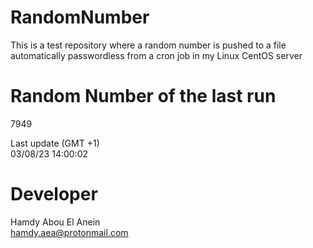 # RandomNumber    
This is a test repository where a random number is pushed to a file automatically passwordless from a cron job in my Linux CentOS server    
# Random Number of the last run   
7949
      
Last update (GMT +1)    
03/08/23 14:00:02
# Developer    
Hamdy Abou El Anein   
hamdy.aea@protonmail.com
